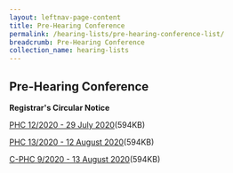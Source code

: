 ```yaml
---
layout: leftnav-page-content
title: Pre-Hearing Conference
permalink: /hearing-lists/pre-hearing-conference-list/
breadcrumb: Pre-Hearing Conference
collection_name: hearing-lists
---
```


Pre-Hearing Conference
---

**Registrar's Circular Notice**

[PHC 12/2020 - 29 July 2020](/files/Phc122020-29July2020.pdf)(594KB)

[PHC 13/2020 - 12 August 2020](/files/Phc132020-12Aug2020.pdf)(594KB)

[C-PHC 9/2020 - 13 August 2020](/files/C-Phc092020-13Aug2020.pdf)(594KB)


